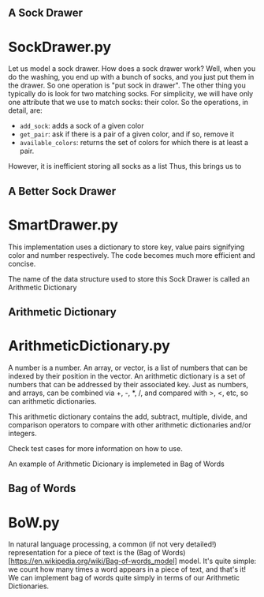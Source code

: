 ## A Sock Drawer
# SockDrawer.py

Let us model a sock drawer.  How does a sock drawer work?  Well, when you do the washing, you end up with a bunch of socks, and you just put them in the drawer. So one operation is "put sock in drawer".  The other thing you typically do is look for two matching socks.  For simplicity, we will have only one attribute that we use to match socks: their color.  So the operations, in detail, are: 

* `add_sock`: adds a sock of a given color
* `get_pair`: ask if there is a pair of a given color, and if so, remove it
* `available_colors`: returns the set of colors for which there is at least a pair. 

However, it is inefficient storing all socks as a list
Thus, this brings us to 

## A Better Sock Drawer
# SmartDrawer.py

This implementation uses a dictionary to store key, value pairs signifying color and number respectively. The code becomes much more efficient and concise.

The name of the data structure used to store this Sock Drawer is called an Arithmetic Dictionary

## Arithmetic Dictionary
# ArithmeticDictionary.py

A number is a number. An array, or vector, is a list of numbers that can be indexed by their position in the vector. An arithmetic dictionary is a set of numbers that can be addressed by their associated key. Just as numbers, and arrays, can be combined via +, -, *, /, and compared with >, <, etc, so can arithmetic dictionaries. 

This arithmetic dictionary contains the add, subtract, multiple, divide, and comparison operators to compare with other arithmetic dictionaries and/or integers.

Check test cases for more information on how to use.

An example of Arithmetic Dicionary is implemeted in Bag of Words

## Bag of Words
# BoW.py

In natural language processing, a common (if not very detailed!) representation for a piece of text is the (Bag of Words)[https://en.wikipedia.org/wiki/Bag-of-words_model] model. It's quite simple: we count how many times a word appears in a piece of text, and that's it! We can implement bag of words quite simply in terms of our Arithmetic Dictionaries.

